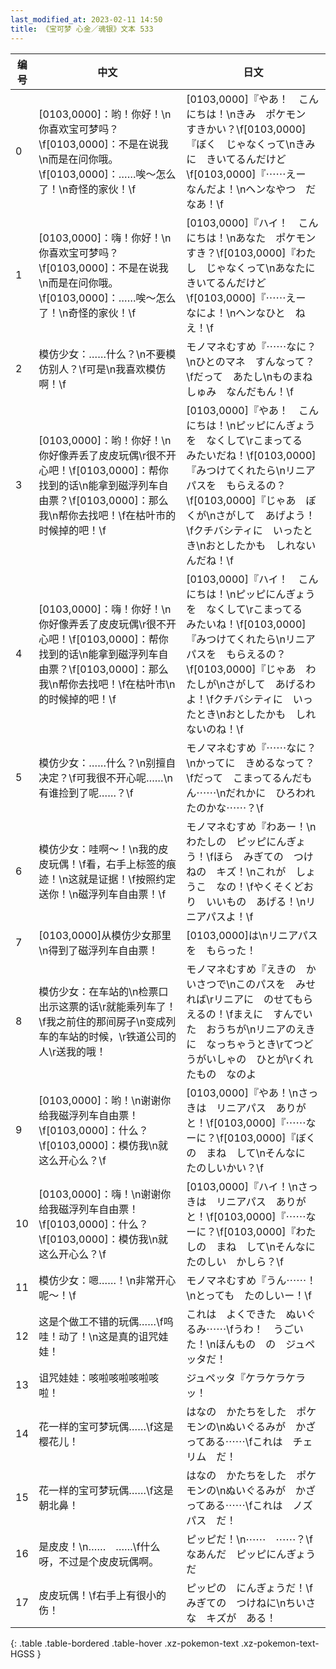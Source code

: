 ```yaml
---
last_modified_at: 2023-02-11 14:50
title: 《宝可梦 心金／魂银》文本 533
---
```

| 编号 | 中文 | 日文 |
| ---- | ---- | ---- |
| 0 | [0103,0000]：哟！你好！\n你喜欢宝可梦吗？\f[0103,0000]：不是在说我\n而是在问你哦。\f[0103,0000]：……唉～怎么了！\n奇怪的家伙！\f | [0103,0000]『やあ！　こんにちは！\nきみ　ポケモン　すきかい？\f[0103,0000]『ぼく　じゃなくって\nきみに　きいてるんだけど\f[0103,0000]『⋯⋯えー　なんだよ！\nヘンなやつ　だなあ！\f |
| 1 | [0103,0000]：嗨！你好！\n你喜欢宝可梦吗？\f[0103,0000]：不是在说我\n而是在问你哦。\f[0103,0000]：……唉～怎么了！\n奇怪的家伙！\f | [0103,0000]『ハイ！　こんにちは！\nあなた　ポケモン　すき？\f[0103,0000]『わたし　じゃなくって\nあなたに　きいてるんだけど\f[0103,0000]『⋯⋯えー　なによ！\nヘンなひと　ねえ！\f |
| 2 | 模仿少女：……什么？\n不要模仿别人？\f可是\n我喜欢模仿啊！\f | モノマネむすめ『⋯⋯なに？\nひとのマネ　すんなって？\fだって　あたし\nものまね　しゅみ　なんだもん！\f |
| 3 | [0103,0000]：哟！你好！\n你好像弄丢了皮皮玩偶\r很不开心吧！\f[0103,0000]：帮你找到的话\n能拿到磁浮列车自由票？\f[0103,0000]：那么我\n帮你去找吧！\f在枯叶市的时候掉的吧！\f | [0103,0000]『やあ！　こんにちは！\nピッピにんぎょうを　なくして\rこまってる　みたいだね！\f[0103,0000]『みつけてくれたら\nリニアパスを　もらえるの？\f[0103,0000]『じゃあ　ぼくが\nさがして　あげよう！\fクチバシティに　いったとき\nおとしたかも　しれないんだね！\f |
| 4 | [0103,0000]：嗨！你好！\n你好像弄丢了皮皮玩偶\r很不开心吧！\f[0103,0000]：帮你找到的话\n能拿到磁浮列车自由票？\f[0103,0000]：那么我\n帮你去找吧！\f在枯叶市\n的时候掉的吧！\f | [0103,0000]『ハイ！　こんにちは！\nピッピにんぎょうを　なくして\rこまってる　みたいね！\f[0103,0000]『みつけてくれたら\nリニアパスを　もらえるの？\f[0103,0000]『じゃあ　わたしが\nさがして　あげるわよ！\fクチバシティに　いったとき\nおとしたかも　しれないのね！\f |
| 5 | 模仿少女：……什么？\n别擅自决定？\f可我很不开心呢……\n有谁捡到了呢……？\f | モノマネむすめ『⋯⋯なに？\nかってに　きめるなって？\fだって　こまってるんだもん⋯⋯\nだれかに　ひろわれたのかな⋯⋯？\f |
| 6 | 模仿少女：哇啊～！\n我的皮皮玩偶！\f看，右手上标签的痕迹！\n这就是证据！\f按照约定送你！\n磁浮列车自由票！\f | モノマネむすめ『わあー！\nわたしの　ピッピにんぎょう！\fほら　みぎての　つけねの　キズ！\nこれが　しょうこ　なの！\fやくそくどおり　いいもの　あげる！\nリニアパスよ！\f |
| 7 | [0103,0000]从模仿少女那里\n得到了磁浮列车自由票！ | [0103,0000]は\nリニアパスを　もらった！ |
| 8 | 模仿少女：在车站的\n检票口出示这票的话\r就能乘列车了！\f我之前住的那间房子\n变成列车的车站的时候，\r铁道公司的人\r送我的哦！ | モノマネむすめ『えきの　かいさつで\nこのパスを　みせれば\rリニアに　のせてもらえるの！\fまえに　すんでいた　おうちが\nリニアのえきに　なっちゃうとき\rてつどうがいしゃの　ひとが\rくれたもの　なのよ |
| 9 | [0103,0000]：哟！\n谢谢你给我磁浮列车自由票！\f[0103,0000]：什么？\f[0103,0000]：模仿我\n就这么开心么？\f | [0103,0000]『やあ！\nさっきは　リニアパス　ありがと！\f[0103,0000]『⋯⋯なーに？\f[0103,0000]『ぼくの　まね　して\nそんなに　たのしいかい？\f |
| 10 | [0103,0000]：嗨！\n谢谢你给我磁浮列车自由票！\f[0103,0000]：什么？\f[0103,0000]：模仿我\n就这么开心么？\f | [0103,0000]『ハイ！\nさっきは　リニアパス　ありがと！\f[0103,0000]『⋯⋯なーに？\f[0103,0000]『わたしの　まね　して\nそんなに　たのしい　かしら？\f |
| 11 | 模仿少女：嗯……！\n非常开心呢～！\f | モノマネむすめ『うん⋯⋯！\nとっても　たのしいー！\f |
| 12 | 这是个做工不错的玩偶……\f呜哇！动了！\n这是真的诅咒娃娃！ | これは　よくできた　ぬいぐるみ⋯⋯\fうわ！　うごいた！\nほんもの　の　ジュペッタだ！ |
| 13 | 诅咒娃娃：咳啦咳啦咳啦咳啦！ | ジュペッタ『ケラケラケラッ！ |
| 14 | 花一样的宝可梦玩偶……\f这是樱花儿！ | はなの　かたちをした　ポケモンの\nぬいぐるみが　かざってある⋯⋯\fこれは　チェリム　だ！ |
| 15 | 花一样的宝可梦玩偶……\f这是朝北鼻！ | はなの　かたちをした　ポケモンの\nぬいぐるみが　かざってある⋯⋯\fこれは　ノズパス　だ！ |
| 16 | 是皮皮！\n……　……\f什么呀，不过是个皮皮玩偶啊。 | ピッピだ！\n⋯⋯　⋯⋯？\fなあんだ　ピッピにんぎょう　だ |
| 17 | 皮皮玩偶！\f右手上有很小的伤！ | ピッピの　にんぎょうだ！\fみぎての　つけねに\nちいさな　キズが　ある！ |
{: .table .table-bordered .table-hover .xz-pokemon-text .xz-pokemon-text-HGSS }